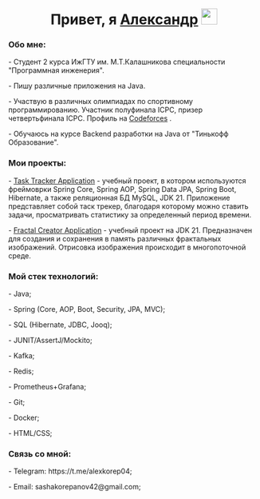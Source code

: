<h1 align="center">Привет, я  <a href="https://github.com/alexkorep04" target="_blank">Александр</a> 
<img src="https://github.com/blackcater/blackcater/raw/main/images/Hi.gif" height="32"/></h1>
<h3>Обо мне: </h1>
<p>- Студент 2 курса ИжГТУ им. М.Т.Калашникова специальности "Программная инженерия".</p>
<p>- Пишу различные приложения на Java.</p>
<p>- Участвую в различных олимпиадах по спортивному программированию. Участник полуфинала ICPC, призер четвертьфинала ICPC. Профиль на <a href="https://codeforces.com/profile/alexkorep" target="_blank">Codeforces</a> .</p>
<p>- Обучаюсь на курсе Backend разработки на Java от "Тинькофф Образование".</p>
<h3>Мои проекты: </h1>
<p>- <a href="https://github.com/alexkorep04/Task-Tracker-Application" target="_blank">Task Tracker Application</a> - учебный проект, в котором используются фреймоврки Spring Core, Spring AOP, Spring Data JPA, Spring Boot, Hibernate, а также реляционная БД MySQL, JDK 21.
Приложение представляет собой таск трекер, благодаря которому можно ставить задачи, просматривать статистику за определенный период времени.</p>
<p>- <a href="https://github.com/alexkorep04/Fractal-Image-Application" target="_blank">Fractal Creator Application</a> - учебный проект на JDK 21. Предназначен для создания и сохранения в память различных фрактальных изображений. Отрисовка изображения происходит в многопоточной среде. </p>
<h3>Мой стек технологий: </h3>
<p>- Java;</p>
<p>- Spring (Core, AOP, Boot, Security, JPA, MVC);</p>
<p>- SQL (Hibernate, JDBC, Jooq);</p>
<p>- JUNIT/AssertJ/Mockito;</p>
<p>- Kafka;</p>
<p>- Redis;</p>
<p>- Prometheus+Grafana;</p>
<p>- Git;</p>
<p>- Docker;</p>
<p>- HTML/CSS;</p>
<h3> Связь со мной: </h3>
<p>- Telegram: https://t.me/alexkorep04;</p>
<p>- Email: sashakorepanov42@gmail.com;</p>
